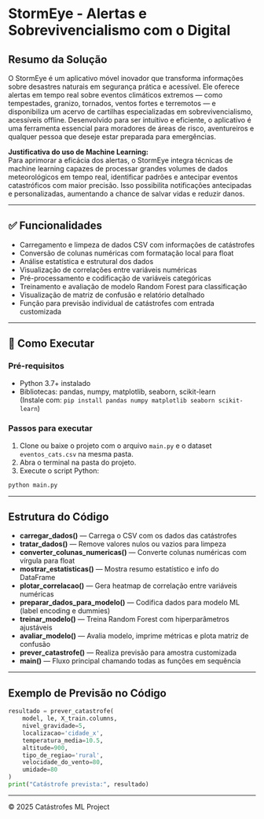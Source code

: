 
# StormEye - Alertas e Sobrevivencialismo com o Digital

## Resumo da Solução

O StormEye é um aplicativo móvel inovador que transforma informações sobre desastres naturais em segurança prática e acessível. Ele oferece alertas em tempo real sobre eventos climáticos extremos — como tempestades, granizo, tornados, ventos fortes e terremotos — e disponibiliza um acervo de cartilhas especializadas em sobrevivencialismo, acessíveis offline. Desenvolvido para ser intuitivo e eficiente, o aplicativo é uma ferramenta essencial para moradores de áreas de risco, aventureiros e qualquer pessoa que deseje estar preparada para emergências.

**Justificativa do uso de Machine Learning:**  
Para aprimorar a eficácia dos alertas, o StormEye integra técnicas de machine learning capazes de processar grandes volumes de dados meteorológicos em tempo real, identificar padrões e antecipar eventos catastróficos com maior precisão. Isso possibilita notificações antecipadas e personalizadas, aumentando a chance de salvar vidas e reduzir danos.

---

## ✅ Funcionalidades

- Carregamento e limpeza de dados CSV com informações de catástrofes  
- Conversão de colunas numéricas com formatação local para float  
- Análise estatística e estrutural dos dados  
- Visualização de correlações entre variáveis numéricas  
- Pré-processamento e codificação de variáveis categóricas  
- Treinamento e avaliação de modelo Random Forest para classificação  
- Visualização de matriz de confusão e relatório detalhado  
- Função para previsão individual de catástrofes com entrada customizada  

---

## 🚀 Como Executar

### Pré-requisitos

- Python 3.7+ instalado  
- Bibliotecas: pandas, numpy, matplotlib, seaborn, scikit-learn  
  (Instale com: `pip install pandas numpy matplotlib seaborn scikit-learn`)  

### Passos para executar

1. Clone ou baixe o projeto com o arquivo `main.py` e o dataset `eventos_cats.csv` na mesma pasta.  
2. Abra o terminal na pasta do projeto.  
3. Execute o script Python:  
```bash
python main.py
```

---

## Estrutura do Código

- **carregar_dados()** — Carrega o CSV com os dados das catástrofes  
- **tratar_dados()** — Remove valores nulos ou vazios para limpeza  
- **converter_colunas_numericas()** — Converte colunas numéricas com vírgula para float  
- **mostrar_estatisticas()** — Mostra resumo estatístico e info do DataFrame  
- **plotar_correlacao()** — Gera heatmap de correlação entre variáveis numéricas  
- **preparar_dados_para_modelo()** — Codifica dados para modelo ML (label encoding e dummies)  
- **treinar_modelo()** — Treina Random Forest com hiperparâmetros ajustáveis  
- **avaliar_modelo()** — Avalia modelo, imprime métricas e plota matriz de confusão  
- **prever_catastrofe()** — Realiza previsão para amostra customizada  
- **main()** — Fluxo principal chamando todas as funções em sequência  

---

## Exemplo de Previsão no Código

```python
resultado = prever_catastrofe(
    model, le, X_train.columns,
    nivel_gravidade=5,
    localizacao='cidade_x',
    temperatura_media=10.5,
    altitude=900,
    tipo_de_regiao='rural',
    velocidade_do_vento=80,
    umidade=80
)
print("Catástrofe prevista:", resultado)
```
---

© 2025 Catástrofes ML Project
